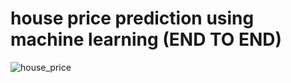 ﻿# house price prediction using machine learning (END TO END)
![house_price](https://github.com/Nidhushan01/house_price_prediction_using_machine_learning/assets/169471036/1be84106-1a8b-4af7-a428-4739b62929d4)
